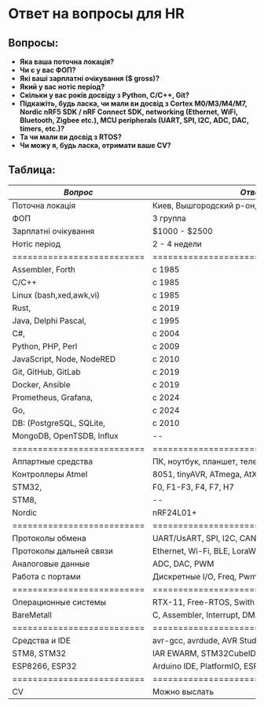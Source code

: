 # Ответ на вопросы для HR

## Вопросы:
* **Яка ваша поточна локація?**
* **Чи є у вас ФОП?**
* **Які ваші зарплатні очікування ($ gross)?**
* **Який у вас нотіс період?**
* **Скільки у вас років досвіду з Python, C/C++, Git?**
* **Підкажіть, будь ласка, чи мали ви досвід з Cortex M0/M3/M4/M7, Nordic nRF5 SDK / nRF Connect SDK, networking (Ethernet, WiFi, Bluetooth, Zigbee etc.), MCU peripherals (UART, SPI, I2C, ADC, DAC, timers, etc.)?**
* **Та чи мали ви досвід з RTOS?**
* **Чи можу я, будь ласка, отримати ваше CV?**


## Таблица:
| _**Вопрос**_             | _**Ответ**_                           | _**Условия**_                      |
|--------------------------|---------------------------------------|------------------------------------|
| Поточна локація          | Киев, Вышгородский р-он, с. Хотяновка | Транспорт:  маршрутка, гор. тр.    |
| ФОП                      | 3 группа                              |                                    |
| Зарплатні очікування     | $1000 - $2500                         | В завис. от типа работы, сложности |
| Нотіс період             | 2 - 4 недели                          | Зависит от текущей загр в проекте  |
|==========================|=======================================|====================================| 
| Assembler, Forth         | с 1985                                | Для PDP-11, AVR, ARM-Cortex, X86-64|
| C/C++                    | c 1985                                | Периодически применяю в проектах   |
| Linux (bash,xed,awk,vi)  | с 1985                                | Тогда это - Unix                   |
| Rust,                    | с 2019                                | В проектах для быстрой обр. данных |
| Java, Delphi Pascal,     | с 1995                                | ПО верхнего уровня                 |
| C#,                      | c 2004                                | В проектах ПО верхнего уровня      |
| Python, PHP, Perl        | с 2009                                | В ПО верхнего уровня (GUI, Web)    |
| JavaScript, Node, NodeRED| с 2010                                | В ПО с Web-интерфейсом             |
| Git, GitHub, GitLab      | c 2019                                | В корпоративных проектах (SDI, IVL)|
| Docker, Ansible          | c 2019                                | Для распределенных систем (IVL)    |
| Prometheus, Grafana,     | c 2024                                | Для мониторинга систем (SDI)       |
| Go,                      | с 2024                                | Переход с Python-Flask на Go-Gin   |
| DB: (PostgreSQL, SQLite, | c 2010                                | В корп. проектах верхнего уровня   |
| MongoDB, OpenTSDB, Influx| --                                    | --                                 |
|==========================|=======================================|====================================|
| Аппартные средства       | ПК, ноутбук, планшет, телефон         | Linux, Win, Android,               |
| Контроллеры Atmel        | 8051, tinyAVR, ATmega, AtXmega        | Встраив. системы и щитовые приборы |
| STM32,                   | F0, F1-F3, F4, F7, H7                 | Встраив. системы и щитовые приборы |
| STM8,                    | --                                    | Периферийные платы с датчиками     |
| Nordic                   | nRF24L01+                             | Применен в распределенных датчиках |
|==========================|=======================================|====================================|
| Протоколы обмена         | UART/UsART, SPI, I2C, CAN,            | В контр. Atmel, ST, Nordic, Esp,.. |
| Протоколы дальней связи  | Ethernet, Wi-Fi, BLE, LoraWan,        | Для распределенных систем (IVL)    |
| Аналоговые данные        | ADC, DAC, PWM                         | Для всех типов контроллеров        |
| Работа с портами         | Дискретные I/O, Freq, Pwm,...         | Для всех типов контроллеров        |
|==========================|=======================================|====================================| 
| Операционные системы     | RTX-11, Free-RTOS, Swith-technology   | Для контроллеров                   |
| BareMetall               | C, Assembler, Interrupt, DMA, Switch  | Для контроллеров                   |
|==========================|=======================================|====================================|
| Средства и IDE           | avr-gcc, avrdude, AVR Studio          | AVR-проекты                        |
| STM8, STM32              | IAR EWARM, STM32CubeIDE, STM32CubeMX  | STM32-проекты                      |
| ESP8266, ESP32           | Arduino IDE, PlatformIO, ESP-IDF      | ESP-проекты                        |
|==========================|=======================================|====================================|
| CV                       | Можно выслать                         | Как найду среди моих серверов      |
